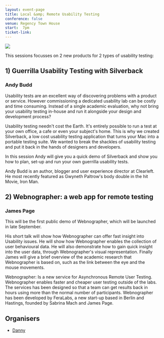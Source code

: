 ```yaml
---
layout: event-page
title: Local &amp; Remote Usability Testing
conference: false
venue: Regency Town House
start:	7pm
ticket-link: 
---
```


[![](https://farm4.staticflickr.com/3135/2780007075_5e71341772_o.jpg "")](https://www.flickr.com/photos/10199641@N08/2780007075/ "")

This sessions focusses on 2 new products for 2 types of usability testing:

## 1) Guerrilla Usability Testing with Silverback

### Andy Budd

Usability tests are an excellent way of discovering problems with a product or service. However commissioning a dedicated usability lab can be costly and time consuming. Instead of a single academic evaluation, why not bring your usability testing in-house and run it alongside your design and development process?

Usability testing needn't cost the Earth. It's entirely possible to run a test at your own office, a cafe or even your subject's home. This is why we created Silverback, a low cost usability testing application that turns your Mac into a portable testing suite. We wanted to break the shackles of usability testing and put it back in the hands of designers and developers.

In this session Andy will give you a quick demo of Silverback and show you how to plan, set-up and run your own guerrilla usability tests.

Andy Budd is an author, blogger and user experience director at Clearleft. He most recently featured as Gwyneth Paltrow's body double in the hit Movie, Iron Man.

## 2) Webnographer: a web app for remote testing

### James Page

This will be the first public demo of Webnographer, which will be launched in late September.

His short talk will show how Webnographer can offer fast insight into Usability issues. He will show how Webnographer enables the collection of user behavioural data. He will also demonstrate how to gain quick insight into the user data, through Webnographer's visual representation. Finally James will give a brief overview of the academic research that Webnographer is based on, such as the link between the eye and the mouse movements.

Webnographer: Is a new service for Asynchronous Remote User Testing. Webnographer enables faster and cheaper user testing outside of the labs. The services has been designed so that a team can get results back in hours using more than the normal number of participants. Webnographer has been developed by FeraLabs, a new start-up based in Berlin and Hastings, founded by Sabrina Mach and James Page.

## Organisers

- <a href="http://uxbrighton.org.uk/about/#danny">Danny</a>
